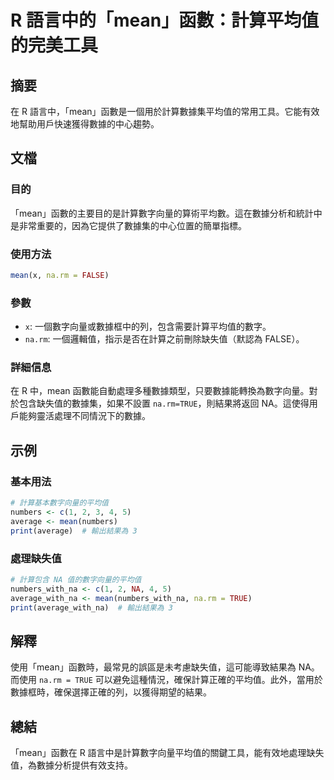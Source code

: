 <!--
Meta Description: # R 語言中的「mean」函數：計算平均值的完美工具 ## 摘要 在 R 語言中，「mean」函數是一個用於計算數據集平均值的常用工具。它能有效地幫助用戶快速獲得數據的中心趨勢。 ## 文檔 ### 目的 「mean」函數的主要目的是計算數字向量的算術平均數。這在數據分析和統計中是非常重要的，因為...
Meta Keywords: mean, true, false, numbers, average
-->

# R 語言中的「mean」函數：計算平均值的完美工具

## 摘要
在 R 語言中，「mean」函數是一個用於計算數據集平均值的常用工具。它能有效地幫助用戶快速獲得數據的中心趨勢。

## 文檔
### 目的
「mean」函數的主要目的是計算數字向量的算術平均數。這在數據分析和統計中是非常重要的，因為它提供了數據集的中心位置的簡單指標。

### 使用方法
```R
mean(x, na.rm = FALSE)
```

### 參數
- `x`: 一個數字向量或數據框中的列，包含需要計算平均值的數字。
- `na.rm`: 一個邏輯值，指示是否在計算之前刪除缺失值（默認為 FALSE）。

### 詳細信息
在 R 中，mean 函數能自動處理多種數據類型，只要數據能轉換為數字向量。對於包含缺失值的數據集，如果不設置 `na.rm=TRUE`，則結果將返回 NA。這使得用戶能夠靈活處理不同情況下的數據。

## 示例
### 基本用法
```R
# 計算基本數字向量的平均值
numbers <- c(1, 2, 3, 4, 5)
average <- mean(numbers)
print(average)  # 輸出結果為 3
```

### 處理缺失值
```R
# 計算包含 NA 值的數字向量的平均值
numbers_with_na <- c(1, 2, NA, 4, 5)
average_with_na <- mean(numbers_with_na, na.rm = TRUE)
print(average_with_na)  # 輸出結果為 3
```

## 解釋
使用「mean」函數時，最常見的誤區是未考慮缺失值，這可能導致結果為 NA。而使用 `na.rm = TRUE` 可以避免這種情況，確保計算正確的平均值。此外，當用於數據框時，確保選擇正確的列，以獲得期望的結果。

## 總結
「mean」函數在 R 語言中是計算數字向量平均值的關鍵工具，能有效地處理缺失值，為數據分析提供有效支持。